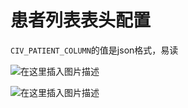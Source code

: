 # 患者列表表头配置



`CIV_PATIENT_COLUMN`的值是json格式，易读

![在这里插入图片描述](docs/患者列表/img/huanzhebiaotoupeizhi001.png)



![在这里插入图片描述](docs/患者列表/img/huanzhebiaotoupeizhi002.png)

